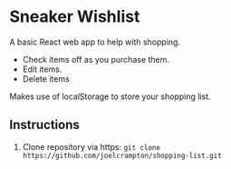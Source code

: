 # Sneaker Wishlist
A basic React web app to help with shopping.
- Check items off as you purchase them.
- Edit items.
- Delete items

Makes use of localStorage to store your shopping list.

## Instructions
1. Clone repository via https: ```git clone https://github.com/joelcrampton/shopping-list.git```
